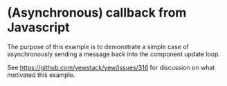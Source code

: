 (Asynchronous) callback from Javascript
=======================================

The purpose of this example is to demonstrate a simple case of asynchronously
sending a message back into the component update loop.

See https://github.com/yewstack/yew/issues/316 for discussion on what
motivated this example.
